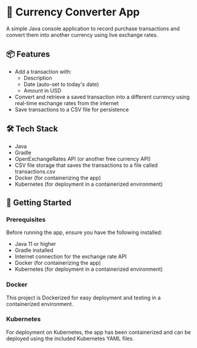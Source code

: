 # 💱 Currency Converter App

A simple Java console application to record purchase transactions and convert them into another currency using live exchange rates.

## 📦 Features

- Add a transaction with:
  - Description
  - Date (auto-set to today's date)
  - Amount in USD
- Convert and retrieve a saved transaction into a different currency using real-time exchange rates from the internet
- Save transactions to a CSV file for persistence

## 🛠️ Tech Stack

- Java
- Gradle
- OpenExchangeRates API (or another free currency API)
- CSV file storage that saves the transactions to a file called transactions.csv
- Docker (for containerizing the app)
- Kubernetes (for deployment in a containerized environment)

## 🚀 Getting Started

### Prerequisites

Before running the app, ensure you have the following installed:

- Java 11 or higher
- Gradle installed
- Internet connection for the exchange rate API
- Docker (for containerizing the app)
- Kubernetes (for deployment in a containerized environment)

### Docker

This project is Dockerized for easy deployment and testing in a containerized environment.

### Kubernetes

For deployment on Kubernetes, the app has been containerized and can be deployed using the included Kubernetes YAML files.
